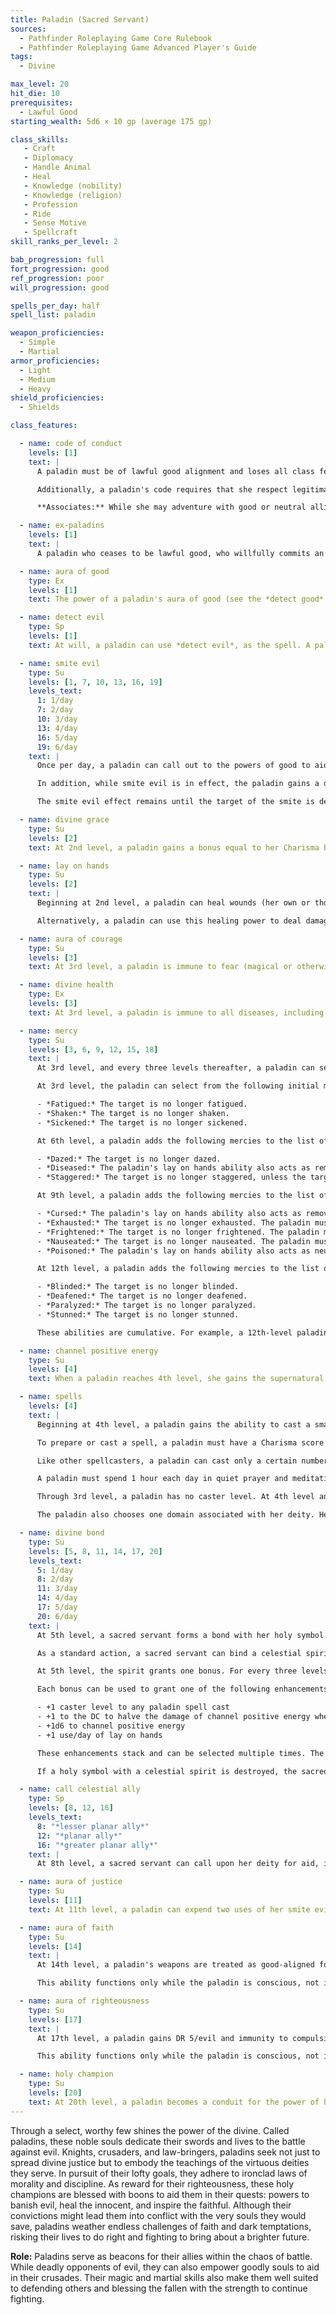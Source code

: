 ```yaml
---
title: Paladin (Sacred Servant)
sources:
  - Pathfinder Roleplaying Game Core Rulebook
  - Pathfinder Roleplaying Game Advanced Player's Guide
tags:
  - Divine

max_level: 20
hit_die: 10
prerequisites:
  - Lawful Good
starting_wealth: 5d6 × 10 gp (average 175 gp)

class_skills:
   - Craft
   - Diplomacy
   - Handle Animal
   - Heal
   - Knowledge (nobility)
   - Knowledge (religion)
   - Profession
   - Ride
   - Sense Motive
   - Spellcraft
skill_ranks_per_level: 2

bab_progression: full
fort_progression: good
ref_progression: poor
will_progression: good

spells_per_day: half
spell_list: paladin

weapon_proficiencies:
  - Simple
  - Martial
armor_proficiencies:
  - Light
  - Medium
  - Heavy
shield_proficiencies:
  - Shields

class_features:

  - name: code of conduct
    levels: [1]
    text: |
      A paladin must be of lawful good alignment and loses all class features except proficiencies if she ever willingly commits an evil act.

      Additionally, a paladin's code requires that she respect legitimate authority, act with honor (not lying, not cheating, not using poison, and so forth), help those in need (provided they do not use the help for evil or chaotic ends), and punish those who harm or threaten innocents.

      **Associates:** While she may adventure with good or neutral allies, a paladin avoids working with evil characters or with anyone who consistently offends her moral code. Under exceptional circumstances, a paladin can ally with evil associates, but only to defeat what she believes to be a greater evil. A paladin should seek an atonement spell periodically during such an unusual alliance, and should end the alliance immediately should she feel it is doing more harm than good. A paladin may accept only henchmen, followers, or cohorts who are lawful good.

  - name: ex-paladins
    levels: [1]
    text: |
      A paladin who ceases to be lawful good, who willfully commits an evil act, or who violates the code of conduct loses all paladin spells and class features (except weapon, armor, and shield proficiencies). She may not progress any further in levels as a paladin. She regains her abilities and advancement potential if she atones for her violations (see *atonement*), as appropriate.

  - name: aura of good
    type: Ex
    levels: [1]
    text: The power of a paladin's aura of good (see the *detect good* spell) is equal to her paladin level.

  - name: detect evil
    type: Sp
    levels: [1]
    text: At will, a paladin can use *detect evil*, as the spell. A paladin can, as a move action, concentrate on a single item or individual within 60 feet and determine if it is evil, learning the strength of its aura as if having studied it for 3 rounds. While focusing on one individual or object, the paladin does not detect evil in any other object or individual within range.

  - name: smite evil
    type: Su
    levels: [1, 7, 10, 13, 16, 19]
    levels_text:
      1: 1/day
      7: 2/day
      10: 3/day
      13: 4/day
      16: 5/day
      19: 6/day
    text: |
      Once per day, a paladin can call out to the powers of good to aid her in her struggle against evil. As a swift action, the paladin chooses one target within sight to smite. If this target is evil, the paladin adds her Cha bonus (if any) to her attack rolls and adds her paladin level to all damage rolls made against the target of her smite. If the target of smite evil is an outsider with the evil subtype, an evil-aligned dragon, or an undead creature, the bonus to damage on the first successful attack increases to 2 points of damage per level the paladin possesses. Regardless of the target, smite evil attacks automatically bypass any DR the creature might possess.

      In addition, while smite evil is in effect, the paladin gains a deflection bonus equal to her Charisma modifier (if any) to her AC against attacks made by the target of the smite. If the paladin targets a creature that is not evil, the smite is wasted with no effect.

      The smite evil effect remains until the target of the smite is dead or the next time the paladin rests and regains her uses of this ability. At 7th level, and at every three levels thereafter, the paladin may smite evil one additional time per day, to a maximum of six times per day at 19th level.

  - name: divine grace
    type: Su
    levels: [2]
    text: At 2nd level, a paladin gains a bonus equal to her Charisma bonus (if any) on all saving throws.

  - name: lay on hands
    type: Su
    levels: [2]
    text: |
      Beginning at 2nd level, a paladin can heal wounds (her own or those of others) by touch. Each day she can use this ability a number of times equal to 1/2 her paladin level plus her Charisma modifier. With one use of this ability, a paladin can heal 1d6 hit points of damage for every two paladin levels she possesses. Using this ability is a standard action, unless the paladin targets herself, in which case it is a swift action. Despite the name of this ability, a paladin only needs one free hand to use this ability.

      Alternatively, a paladin can use this healing power to deal damage to undead creatures, dealing 1d6 points of damage for every two levels the paladin possesses. Using lay on hands in this way requires a successful melee touch attack and doesn't provoke an attack of opportunity. Undead do not receive a saving throw against this damage.

  - name: aura of courage
    type: Su
    levels: [3]
    text: At 3rd level, a paladin is immune to fear (magical or otherwise). Each ally within 10 feet of her gains a +4 morale bonus on saving throws against fear effects. This ability functions only while the paladin is conscious, not if she is unconscious or dead.

  - name: divine health
    type: Ex
    levels: [3]
    text: At 3rd level, a paladin is immune to all diseases, including supernatural and magical diseases, including mummy rot.

  - name: mercy
    type: Su
    levels: [3, 6, 9, 12, 15, 18]
    text: |
      At 3rd level, and every three levels thereafter, a paladin can select one mercy. Each mercy adds an effect to the paladin's lay on hands ability. Whenever the paladin uses lay on hands to heal damage to one target, the target also receives the additional effects from all of the mercies possessed by the paladin. A mercy can remove a condition caused by a curse, disease, or poison without curing the affliction. Such conditions return after 1 hour unless the mercy actually removes the affliction that causes the condition.

      At 3rd level, the paladin can select from the following initial mercies.

      - *Fatigued:* The target is no longer fatigued.
      - *Shaken:* The target is no longer shaken.
      - *Sickened:* The target is no longer sickened.

      At 6th level, a paladin adds the following mercies to the list of those that can be selected.

      - *Dazed:* The target is no longer dazed.
      - *Diseased:* The paladin's lay on hands ability also acts as remove disease, using the paladin's level as the caster level.
      - *Staggered:* The target is no longer staggered, unless the target is at exactly 0 hit points.

      At 9th level, a paladin adds the following mercies to the list of those that can be selected.

      - *Cursed:* The paladin's lay on hands ability also acts as remove curse, using the paladin's level as the caster level.
      - *Exhausted:* The target is no longer exhausted. The paladin must have the fatigue mercy before selecting this mercy.
      - *Frightened:* The target is no longer frightened. The paladin must have the shaken mercy before selecting this mercy.
      - *Nauseated:* The target is no longer nauseated. The paladin must have the sickened mercy before selecting this mercy.
      - *Poisoned:* The paladin's lay on hands ability also acts as neutralize poison, using the paladin's level as the caster level.

      At 12th level, a paladin adds the following mercies to the list of those that can be selected.

      - *Blinded:* The target is no longer blinded.
      - *Deafened:* The target is no longer deafened.
      - *Paralyzed:* The target is no longer paralyzed.
      - *Stunned:* The target is no longer stunned.

      These abilities are cumulative. For example, a 12th-level paladin's lay on hands ability heals 6d6 points of damage and might also cure Fatigued and Exhausted conditions as well as removing diseases and neutralizing poisons. Once a condition or spell effect is chosen, it can't be changed.

  - name: channel positive energy
    type: Su
    levels: [4]
    text: When a paladin reaches 4th level, she gains the supernatural ability to channel positive energy like a cleric. Using this ability consumes two uses of her lay on hands ability. A paladin uses her level as her effective cleric level when channeling positive energy. This is a Charisma-based ability.

  - name: spells
    levels: [4]
    text: |
      Beginning at 4th level, a paladin gains the ability to cast a small number of divine spells which are drawn from the paladin spell list. A paladin must choose and prepare her spells in advance.

      To prepare or cast a spell, a paladin must have a Charisma score equal to at least 10 + the spell level. The Difficulty Class for a saving throw against a paladin's spell is 10 + the spell level + the paladin's Charisma modifier.

      Like other spellcasters, a paladin can cast only a certain number of spells of each spell level per day. Her base daily spell allotment is given on Table: Paladin. In addition, she receives bonus spells per day if she has a high Charisma score (see Table: Ability Modifiers and Bonus Spells). When Table: Paladin indicates that the paladin gets 0 spells per day of a given spell level, she gains only the bonus spells she would be entitled to based on her Charisma score for that spell level.

      A paladin must spend 1 hour each day in quiet prayer and meditation to regain her daily allotment of spells. A paladin may prepare and cast any spell on the paladin spell list, provided that she can cast spells of that level, but she must choose which spells to prepare during her daily meditation.

      Through 3rd level, a paladin has no caster level. At 4th level and higher, her caster level is equal to her paladin level --3.

      The paladin also chooses one domain associated with her deity. Her effective cleric level for this domain is equal to her paladin level --3. In addition, she also gains one domain spell slot for each level of paladin spells she can cast. Every day she must prepare the domain spell from her chosen domain in that spell slot.

  - name: divine bond
    type: Su
    levels: [5, 8, 11, 14, 17, 20]
    levels_text:
      5: 1/day
      8: 2/day
      11: 3/day
      14: 4/day
      17: 5/day
      20: 6/day
    text: |
      At 5th level, a sacred servant forms a bond with her holy symbol.

      As a standard action, a sacred servant can bind a celestial spirit to her holy symbol for 1 minute per paladin level. When called, the spirit causes the sacred servant's holy symbol to shed light like a torch.

      At 5th level, the spirit grants one bonus. For every three levels beyond 5th, the spirit grants one additional bonus. These bonuses can be spent in a number of ways to grant the paladin enhanced abilities to channel positive energy and to cast spells.

      Each bonus can be used to grant one of the following enhancements:

      - +1 caster level to any paladin spell cast
      - +1 to the DC to halve the damage of channel positive energy when used to harm undead
      - +1d6 to channel positive energy
      - +1 use/day of lay on hands

      These enhancements stack and can be selected multiple times. The enhancements granted by the spirit are determined when the spirit is called and cannot be changed until the spirit is called again. If the sacred servant increases her number of uses of lay on hands per day in this way, that choice is set for the rest of the day, and once used, these additional uses are not restored (even if the spirit is called again that day). The celestial spirit imparts no enhancements if the holy symbol is held by anyone other than the sacred servant, but resumes giving enhancements if returned to the sacred servant. A sacred servant can use this ability once per day at 5th level, and one additional time per day for every four levels beyond 5th, to a total of four times per day at 17th level.

      If a holy symbol with a celestial spirit is destroyed, the sacred servant loses the use of this ability for 30 days, or until she gains a level, whichever comes first. During this 30-day period, the sacred servant takes a --1 penalty on attack and weapon damage rolls.

  - name: call celestial ally
    type: Sp
    levels: [8, 12, 16]
    levels_text:
      8: "*lesser planar ally*"
      12: "*planar ally*"
      16: "*greater planar ally*"
    text: |
      At 8th level, a sacred servant can call upon her deity for aid, in the form of a powerful servant. This allows the sacred servant to cast lesser planar ally once per week as a spell-like ability without having to pay the material component cost or the servant (for reasonable tasks). At 12th level, this improves to planar ally and at 16th level, this improves to greater planar ally. The sacred servant's caster level for this effect is equal to her paladin level.

  - name: aura of justice
    type: Su
    levels: [11]
    text: At 11th level, a paladin can expend two uses of her smite evil ability to grant the ability to smite evil to all allies within 10 feet, using her bonuses. Allies must use this smite evil ability by the start of the paladin's next turn and the bonuses last for 1 minute. Using this ability is a free action. Evil creatures gain no benefit from this ability.

  - name: aura of faith
    type: Su
    levels: [14]
    text: |
      At 14th level, a paladin's weapons are treated as good-aligned for the purposes of overcoming Damage Reduction. Any attack made against an enemy within 10 feet of her is treated as good-aligned for the purposes of overcoming Damage Reduction.

      This ability functions only while the paladin is conscious, not if she is unconscious or dead.

  - name: aura of righteousness
    type: Su
    levels: [17]
    text: |
      At 17th level, a paladin gains DR 5/evil and immunity to compulsion spells and spell-like abilities. Each ally within 10 feet of her gains a +4 morale bonus on saving throws against compulsion effects.

      This ability functions only while the paladin is conscious, not if she is unconscious or dead.

  - name: holy champion
    type: Su
    levels: [20]
    text: At 20th level, a paladin becomes a conduit for the power of her god. Her DR increases to 10/evil. Whenever she uses smite evil and successfully strikes an evil outsider, the outsider is also subject to a banishment, using her paladin level as the caster level (her weapon and holy symbol automatically count as objects that the subject hates). After the banishment effect and the damage from the attack is resolved, the smite immediately ends. In addition, whenever she channels positive energy or uses lay on hands to heal a creature, she heals the maximum possible amount.
---
```


Through a select, worthy few shines the power of the divine. Called paladins, these noble souls dedicate their swords and lives to the battle against evil. Knights, crusaders, and law-bringers, paladins seek not just to spread divine justice but to embody the teachings of the virtuous deities they serve. In pursuit of their lofty goals, they adhere to ironclad laws of morality and discipline. As reward for their righteousness, these holy champions are blessed with boons to aid them in their quests: powers to banish evil, heal the innocent, and inspire the faithful. Although their convictions might lead them into conflict with the very souls they would save, paladins weather endless challenges of faith and dark temptations, risking their lives to do right and fighting to bring about a brighter future.

**Role:** Paladins serve as beacons for their allies within the chaos of battle. While deadly opponents of evil, they can also empower goodly souls to aid in their crusades. Their magic and martial skills also make them well suited to defending others and blessing the fallen with the strength to continue fighting.
